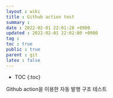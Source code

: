 ```yaml
---
layout : wiki
title : Github action test
summary :
date : 2022-02-01 22:01:28 +0900
updated : 2022-02-01 22:02:00 +0900
tag : 
toc : true
public : true
parent : git
latex : false
---
```


* TOC
{:toc}

Github action을 이용한 자동 발행 구조 테스트